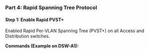 ### Part 4: Rapid Spanning Tree Protocol

#### Step 1: Enable Rapid PVST+
Enabled Rapid Per-VLAN Spanning Tree (PVST+) on all Access and Distribution switches.

**Commands (Example on DSW-A1):**
```bash
